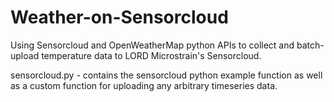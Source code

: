 # Weather-on-Sensorcloud
Using Sensorcloud and OpenWeatherMap python APIs to collect and batch-upload temperature data to LORD Microstrain's Sensorcloud.

sensorcloud.py - contains the sensorcloud python example function as well as a custom function for uploading any arbitrary timeseries data.


